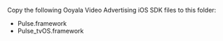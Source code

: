 Copy the following Ooyala Video Advertising iOS SDK files to this folder:

- Pulse.framework
- Pulse_tvOS.framework
